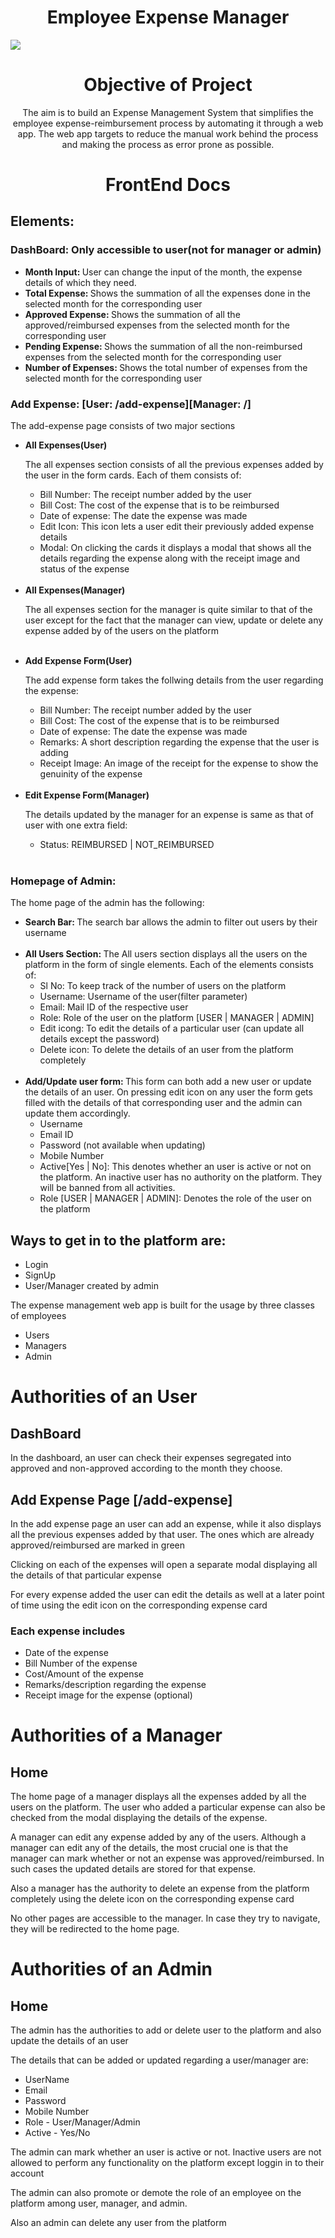 <h1 align="center">Employee Expense Manager</h1>
<img src="https://github.com/iamneowise/employeeexpensemgmtapp-react-FS_Team_159/blob/main/Images/User%20Dashboard.png?raw=true" />

<h1 align="center">Objective of Project</h1>
<p align="center">The aim is to build an Expense Management System that simplifies the employee expense-reimbursement process by automating it through a web app. The web app targets to reduce the manual work behind the process and making the process as error prone as possible.
</p>


<h1 align="center">FrontEnd Docs</h1>
<h2>Elements: </h2>
<h3><strong>DashBoard:</strong> Only accessible to user(not for manager or admin)</h3>
<ul>
  <li><strong>Month Input: </strong>User can change the input of the month, the expense details of which they need.</li>
  <li><strong>Total Expense: </strong>Shows the summation of all the expenses done in the selected month for the corresponding user</li>
  <li><strong>Approved Expense: </strong>Shows the summation of all the approved/reimbursed expenses from the selected month for the corresponding user</li>
  <li><strong>Pending Expense: </strong>Shows the summation of all the non-reimbursed expenses from the selected month for the corresponding user</li>
  <li><strong>Number of Expenses: </strong>Shows the total number of expenses from the selected month for the corresponding user</li>
</ul>

<h3><strong>Add Expense: [User: /add-expense][Manager: /]</strong></h3>
<p>The add-expense page consists of two major sections</p>
<ul>
  <li>
    <strong>All Expenses(User)</strong>
    <p>The all expenses section consists of all the previous expenses added by the user in the form cards. Each of them consists of:</p>
    <ul>
      <li>Bill Number: The receipt number added by the user</li>
      <li>Bill Cost: The cost of the expense that is to be reimbursed</li>
      <li>Date of expense: The date the expense was made</li>
      <li>Edit Icon: This icon lets a user edit their previously added expense details</li>
      <li>Modal: On clicking the cards it displays a modal that shows all the details regarding the expense along with the receipt image and status of the expense</li>
    </ul>
  </li><br>
  <li>
    <strong>All Expenses(Manager)</strong>
    <p>The all expenses section for the manager is quite similar to that of the user except for the fact that the manager can view, update or delete any expense added by of the users on the platform</p>
  </li><br>
  <li>
    <strong>Add Expense Form(User)</strong>
    <p>The add expense form takes the follwing details from the user regarding the expense: </p>
    <ul>
      <li>Bill Number: The receipt number added by the user</li>
      <li>Bill Cost: The cost of the expense that is to be reimbursed</li>
      <li>Date of expense: The date the expense was made</li>
      <li>Remarks: A short description regarding the expense that the user is adding</li>
      <li>Receipt Image: An image of the receipt for the expense to show the genuinity of the expense</li>
    </ul>
  </li><br>
  <li>
    <strong>Edit Expense Form(Manager)</strong>
    <p>The details updated by the manager for an expense is same as that of user with one extra field: </p>
    <ul>
      <li>Status: REIMBURSED | NOT_REIMBURSED</li>
    </ul>
  </li><br>
</ul>

<h3><strong>Homepage of Admin: </strong></h3>
<p>The home page of the admin has the following: </p>
<ul>
  <li><strong>Search Bar: </strong>The search bar allows the admin to filter out users by their username</li><br>
  <li><strong>All Users Section: </strong>The All users section displays all the users on the platform in the form of single elements. Each of the elements consists of: 
    <ul>
      <li>Sl No: To keep track of the number of users on the platform</li>
      <li>Username: Username of the user(filter parameter)</li>
      <li>Email: Mail ID of the respective user</li>
      <li>Role: Role of the user on the platform [USER | MANAGER | ADMIN]</li>
      <li>Edit icong: To edit the details of a particular user (can update all details except the password)</li>
      <li>Delete icon: To delete the details of an user from the platform completely</li>
    </ul>
  </li><br>
  <li><strong>Add/Update user form: </strong>This form can both add a new user or update the details of an user. On pressing edit icon on any user the form gets filled with the details of that corresponding user and the admin can update them accordingly.
    <ul>
      <li>Username</li>
      <li>Email ID</li>
      <li>Password (not available when updating)</li>
      <li>Mobile Number</li>
      <li>Active[Yes | No]: This denotes whether an user is active or not on the platform. An inactive user has no authority on the platform. They will be banned from all activities.</li>
      <li>Role [USER | MANAGER | ADMIN]: Denotes the role of the user on the platform</li>
    </ul>
  </li>
</ul>



<h2>Ways to get in to the platform are: </h2>
  <ul>
    <li>Login</li>
    <li>SignUp</li>
    <li>User/Manager created by admin</li>
  </ul>

<p>The expense management web app is built for the usage by three classes of employees
  <ul>
    <li>Users</li>
    <li>Managers</li>
    <li>Admin</li>
  </ul>
</p>

<h1>Authorities of an User</h1>
<h2>DashBoard</h2>
<p>In the dashboard, an user can check their expenses segregated into approved and non-approved according to the month they choose.</p>

<h2>Add Expense Page <strong>[/add-expense]</strong></h2>
<p>In the add expense page an user can add an expense, while it also displays all the previous expenses added by that user. The ones which are already approved/reimbursed are marked in green</p>

<p>Clicking on each of the expenses will open a separate modal displaying all the details of that particular expense</p>

<p>For every expense added the user can edit the details as well at a later point of time using the edit icon on the corresponding expense card</p>

<h3>Each expense includes</h3>
<ul>
  <li>Date of the expense</li>
  <li>Bill Number of the expense</li>
  <li>Cost/Amount of the expense</li>
  <li>Remarks/description regarding the expense</li>
  <li>Receipt image for the expense (optional)</li>
</ul>

<h1>Authorities of a Manager</h1>
<h2>Home</h2>
<p>The home page of a manager displays all the expenses added by all the users on the platform. The user who added a particular expense can also be checked from the modal displaying the details of the expense.</p>
<p>A manager can edit any expense added by any of the users. Although a manager can edit any of the details, the most crucial one is that the manager can mark whether or not an expense was approved/reimbursed. In such cases the updated details are stored for that expense.</p>

<p>Also a manager has the authority to delete an expense from  the platform completely using the delete icon on the corresponding expense card</p>

<p>No other pages are accessible to the manager. In case they try to navigate, they will be redirected to the home page.</p>

<h1>Authorities of an Admin</h1>
<h2>Home</h2>
<p>The admin has the authorities to add or delete user to the platform and also update the details of an user</p>
<p>The details that can be added or updated regarding a user/manager are:</p>
<ul>
  <li>UserName</li>
  <li>Email</li>
  <li>Password</li>
  <li>Mobile Number</li>
  <li>Role - User/Manager/Admin</li>
  <li>Active - Yes/No</li>
</ul>

<p>The admin can mark whether an user is active or not. Inactive users are not allowed to perform any functionality on the platform except loggin in to their account</p>

<p>The admin can also promote or demote the role of an employee on the platform among user, manager, and admin.</p>

<p>Also an admin can delete any user from the platform</p>
